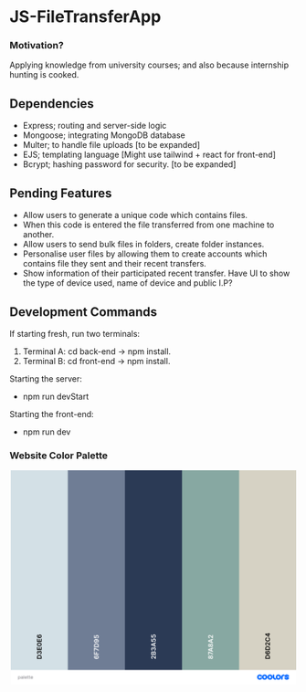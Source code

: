 # JS-FileTransferApp
### Motivation?
Applying knowledge from university courses; and also because internship hunting is cooked.







## Dependencies 
- Express; routing and server-side logic
- Mongoose; integrating MongoDB database
- Multer;  to handle file uploads [to be expanded]
- EJS; templating language [Might use tailwind + react for front-end]
- Bcrypt; hashing password for security. [to be expanded]

## Pending Features
- Allow users to generate a unique code which contains files.
- When this code is entered the file transferred from one machine to another.
- Allow users to send bulk files in folders, create folder instances.
- Personalise user files by allowing them to create accounts which contains file they sent and their recent transfers.
- Show information of their participated recent transfer. Have UI to show the type of device used, name of device and public I.P?

## Development Commands
If starting fresh, run two terminals:
1) Terminal A: cd back-end -> npm install.
2) Terminal B: cd front-end -> npm install.

Starting the server: 
- npm run devStart

Starting the front-end: 
- npm run dev

### Website Color Palette

<div align="center">
  <img src="front-end/src/assets/palette.png" alt="Color Palette" width="500">
</div>